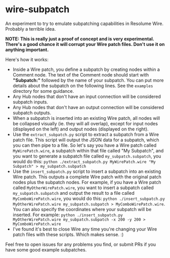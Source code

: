 # wire-subpatch
An experiment to try to emulate subpatching capabilities in Resolume Wire. Probably a terrible idea.

**NOTE: This is really just a proof of concept and is very experimental. There's a good chance it will corrupt your Wire patch files. Don't use it on anything important.**

Here's how it works:
- Inside a Wire patch, you define a subpatch by creating nodes within a Comment node. The text of the Comment node should start with **"Subpatch:"** followed by the name of your subpatch. You can put more details about the subpatch on the following lines. See the `examples` directory for some guidance.
- Any Hub nodes that don't have an input connection will be considered subpatch inputs.
- Any Hub nodes that don't have an output connection will be considered subpatch outputs.
- When a subpatch is inserted into an existing Wire patch, all nodes will be collapsed visually (ie. they will all overlap), except for input nodes (displayed on the left) and output nodes (displayed on the right).
- Use the `extract_subpatch.py` script to extract a subpatch from a Wire patch file. This script will output the JSON data for a subpatch, which you can then pipe to a file. So let's say you have a Wire patch called `MyWirePatch.wire`, a subpatch within that file called "My Subpatch", and you want to generate a subpatch file called `my_subpatch.subpatch`, you would do this: `python ./extract_subpatch.py MyWirePatch.wire "My Subpatch" > my_subpatch.subpatch`
- Use the `insert_subpatch.py` script to insert a subpatch into an existing Wire patch. This outputs a complete Wire patch with the original patch nodes plus the subpatch nodes. For example, if you have a Wire patch called `MyOtherWirePatch.wire`, you want to insert a subpatch called `my_subpatch.subpatch` and output the result to a file called `MyComboWirePatch.wire`, you would do this: `python ./insert_subpatch.py MyOtherWirePatch.wire my_subpatch.subpatch > MyComboWirePatch.wire`. You can also specify the coordinates where your subpatch will be inserted. For example: `python ./insert_subpatch.py MyOtherWirePatch.wire my_subpatch.subpatch -x 200 -y 200 > MyComboWirePatch.wire`
- I've found it's best to close Wire any time you're changing your Wire patch files with these scripts. Which makes sense. :)


Feel free to open issues for any problems you find, or submit PRs if you have some good example subpatches.
